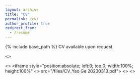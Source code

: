 ```yaml
---
layout: archive
title: "CV"
permalink: /cv/
author_profile: true
redirect_from:
  - /resume
---
```


{% include base_path %}
CV available upon request. 

<> <div style="position:relative; width:100%; height:0px; padding-bottom:141.4%;">
<>    <iframe style="position:absolute; left:0; top:0; width:100%; height:100%"
<>        src="/files/CV_Yao Ge 20230313.pdf">
<>    </iframe>
<> </div>
